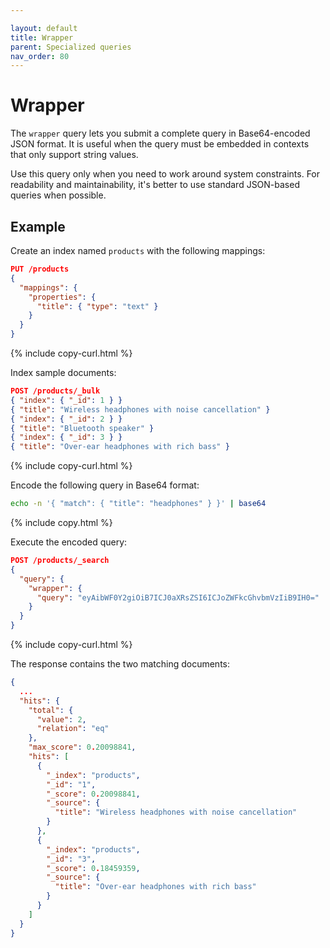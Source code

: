 ```yaml
---

layout: default
title: Wrapper
parent: Specialized queries
nav_order: 80
---
```


# Wrapper

The `wrapper` query lets you submit a complete query in Base64-encoded JSON format. It is useful when the query must be embedded in contexts that only support string values.

Use this query only when you need to work around system constraints. For readability and maintainability, it's better to use standard JSON-based queries when possible.

## Example

Create an index named `products` with the following mappings:

```json
PUT /products
{
  "mappings": {
    "properties": {
      "title": { "type": "text" }
    }
  }
}
```
{% include copy-curl.html %}

Index sample documents:

```json
POST /products/_bulk
{ "index": { "_id": 1 } }
{ "title": "Wireless headphones with noise cancellation" }
{ "index": { "_id": 2 } }
{ "title": "Bluetooth speaker" }
{ "index": { "_id": 3 } }
{ "title": "Over-ear headphones with rich bass" }
```
{% include copy-curl.html %}

Encode the following query in Base64 format:

```bash
echo -n '{ "match": { "title": "headphones" } }' | base64
```
{% include copy.html %}

Execute the encoded query:

```json
POST /products/_search
{
  "query": {
    "wrapper": {
      "query": "eyAibWF0Y2giOiB7ICJ0aXRsZSI6ICJoZWFkcGhvbmVzIiB9IH0="
    }
  }
}
```
{% include copy-curl.html %}

The response contains the two matching documents:

```json
{
  ...
  "hits": {
    "total": {
      "value": 2,
      "relation": "eq"
    },
    "max_score": 0.20098841,
    "hits": [
      {
        "_index": "products",
        "_id": "1",
        "_score": 0.20098841,
        "_source": {
          "title": "Wireless headphones with noise cancellation"
        }
      },
      {
        "_index": "products",
        "_id": "3",
        "_score": 0.18459359,
        "_source": {
          "title": "Over-ear headphones with rich bass"
        }
      }
    ]
  }
}
```
